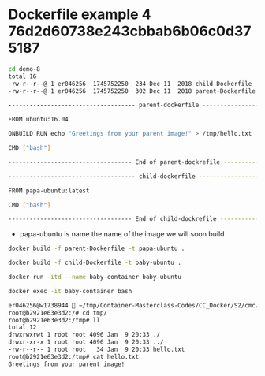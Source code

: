 # Dockerfile example 4 76d2d60738e243cbbab6b06c0d375187

```bash
cd demo-8
total 16
-rw-r--r--@ 1 er046256  1745752250  234 Dec 11  2018 child-Dockerfile
-rw-r--r--@ 1 er046256  1745752250  302 Dec 11  2018 parent-Dockerfile
```

```bash
------------------------------------ parent-dockerfile ---------------------------------------

FROM ubuntu:16.04

ONBUILD RUN echo "Greetings from your parent image!" > /tmp/hello.txt

CMD ["bash"]

----------------------------------- End of parent-dockrefile ---------------------------------
```

```bash
------------------------------------ child-dockerfile ---------------------------------------

FROM papa-ubuntu:latest

CMD ["bash"]

----------------------------------- End of child-dockrefile ---------------------------------
```

* papa-ubuntu is name the name of the image we will soon build

```bash
docker build -f parent-Dockerfile -t papa-ubuntu .
```

```bash
docker build -f child-Dockerfile -t baby-ubuntu .
```

```bash
docker run -itd --name baby-container baby-ubuntu
```

```bash
docker exec -it baby-container bash
```

```bash
er046256@w1738944  ~/tmp/Container-Masterclass-Codes/CC_Docker/S2/cmc/demo-8  docker exec -it baby-container bash
root@b2921e63e3d2:/# cd tmp/
root@b2921e63e3d2:/tmp# ll
total 12
drwxrwxrwt 1 root root 4096 Jan  9 20:33 ./
drwxr-xr-x 1 root root 4096 Jan  9 20:33 ../
-rw-r--r-- 1 root root   34 Jan  9 20:33 hello.txt
root@b2921e63e3d2:/tmp# cat hello.txt
Greetings from your parent image!
```

